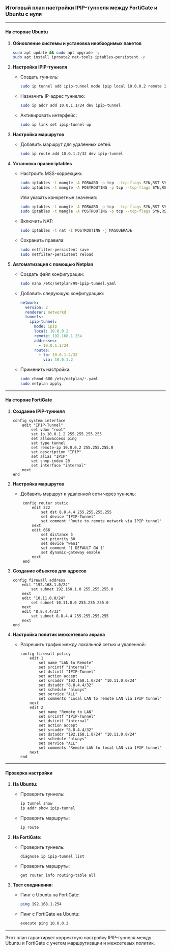 ### Итоговый план настройки IPIP-туннеля между FortiGate и Ubuntu с нуля

---

#### **На стороне Ubuntu**

1. **Обновление системы и установка необходимых пакетов**
   ```bash
   sudo apt update && sudo apt upgrade -y
   sudo apt install iproute2 net-tools iptables-persistent -y
   ```

2. **Настройка IPIP-туннеля**
   - Создать туннель:
     ```bash
     sudo ip tunnel add ipip-tunnel mode ipip local 10.0.0.2 remote 192.168.1.254 dev ens3
     ```
   - Назначить IP-адрес туннелю:
     ```bash
     sudo ip addr add 10.0.1.1/24 dev ipip-tunnel
     ```
   - Активировать интерфейс:
     ```bash
     sudo ip link set ipip-tunnel up
     ```

3. **Настройка маршрутов**
   - Добавить маршрут для удаленных сетей:
     ```bash
     sudo ip route add 10.0.1.2/32 dev ipip-tunnel
     ```

4. **Установка правил iptables**
   - Настроить MSS-коррекцию:
     ```bash
     sudo iptables -t mangle -A FORWARD -p tcp --tcp-flags SYN,RST SYN -j TCPMSS --clamp-mss-to-pmtu
     sudo iptables -t mangle -A POSTROUTING -p tcp --tcp-flags SYN,RST SYN -j TCPMSS --clamp-mss-to-pmtu
     ```
     Или указать конкретные значения:
     ```bash
     sudo iptables -t mangle -A FORWARD -p tcp --tcp-flags SYN,RST SYN -j TCPMSS --set-mss 1378
     sudo iptables -t mangle -A POSTROUTING -p tcp --tcp-flags SYN,RST SYN -j TCPMSS --set-mss 1378
     ```
   - Включить NAT:
     ```bash
     sudo iptables -t nat -I POSTROUTING -j MASQUERADE
     ```
   - Сохранить правила:
     ```bash
     sudo netfilter-persistent save
     sudo netfilter-persistent reload
     ```

5. **Автоматизация с помощью Netplan**
   - Создать файл конфигурации:
     ```bash
     sudo nano /etc/netplan/99-ipip-tunnel.yaml
     ```
   - Добавить следующую конфигурацию:
     ```yaml
     network:
       version: 2
       renderer: networkd
       tunnels:
         ipip-tunnel:
           mode: ipip
           local: 10.0.0.2
           remote: 192.168.1.254
           addresses:
             - 10.0.1.1/24
           routes:
             - to: 10.0.1.2/32
               via: 10.0.1.2
     ```
   - Применить настройки:
     ```bash
     sudo chmod 600 /etc/netplan/*.yaml
     sudo netplan apply
     ```

---

#### **На стороне FortiGate**

1. **Создание IPIP-туннеля**
   ```plaintext
   config system interface
       edit "IPIP-Tunnel"
           set vdom "root"
           set ip 10.0.1.2 255.255.255.255
           set allowaccess ping
           set type tunnel
           set remote-ip 10.0.0.2 255.255.255.0
           set description "IPIP"
           set alias "IPIP"
           set snmp-index 20
           set interface "internal"
       next
   end
   ```

2. **Настройка маршрутов**
   - Добавить маршрут к удаленной сети через туннель:
     ```plaintext
      config router static
          edit 222
              set dst 8.8.4.4 255.255.255.255
              set device "IPIP-Tunnel"
              set comment "Route to remote network via IPIP tunnel"
          next
          edit 666
              set distance 5
              set priority 30
              set device "wan1"
              set comment "[ DEFAULT GW ]"
              set dynamic-gateway enable
          next
      end
     ```

3. **Создание объектов для адресов**
   ```plaintext
   config firewall address
       edit "192.168.1.0/24"
           set subnet 192.168.1.0 255.255.255.0
       next
       edit "10.11.0.0/24"
           set subnet 10.11.0.0 255.255.255.0
       next
       edit "8.8.4.4/32"
           set subnet 8.8.4.4 255.255.255.255
       next
   end
   ```

4. **Настройка политик межсетевого экрана**
   - Разрешить трафик между локальной сетью и удаленной:
     ```plaintext
     config firewall policy
         edit 1
             set name "LAN to Remote"
             set srcintf "internal"
             set dstintf "IPIP-Tunnel"
             set action accept
             set srcaddr "192.168.1.0/24" "10.11.0.0/24"
             set dstaddr "8.8.4.4/32"
             set schedule "always"
             set service "ALL"
             set comments "Local LAN to remote LAN via IPIP tunnel"
         next
         edit 2
             set name "Remote to LAN"
             set srcintf "IPIP-Tunnel"
             set dstintf "internal"
             set action accept
             set srcaddr "8.8.4.4/32"
             set dstaddr "192.168.1.0/24" "10.11.0.0/24"
             set schedule "always"
             set service "ALL"
             set comments "Remote LAN to local LAN via IPIP tunnel"
         next
     end
     ```

---

#### **Проверка настройки**

1. **На Ubuntu:**
   - Проверить туннель:
     ```bash
     ip tunnel show
     ip addr show ipip-tunnel
     ```
   - Проверить маршруты:
     ```bash
     ip route
     ```

2. **На FortiGate:**
   - Проверить туннель:
     ```plaintext
     diagnose ip ipip-tunnel list
     ```
   - Проверить маршруты:
     ```plaintext
     get router info routing-table all
     ```

3. **Тест соединения:**
   - Пинг с Ubuntu на FortiGate:
     ```bash
     ping 192.168.1.254
     ```
   - Пинг с FortiGate на Ubuntu:
     ```plaintext
     execute ping 10.0.0.2
     ```

---

Этот план гарантирует корректную настройку IPIP-туннеля между Ubuntu и FortiGate с учетом маршрутизации и межсетевых политик.
